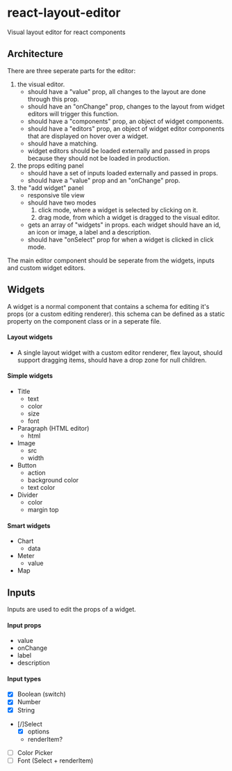 # react-layout-editor
Visual layout editor for react components


## Architecture
There are three seperate parts for the editor:
1. the visual editor.
    - should have a "value" prop, all changes to the layout are done through this prop.
    - should have an "onChange" prop, changes to the layout from widget editors will trigger this function. 
    - should have a "components" prop, an object of widget components. 
    - should have a "editors" prop, an object of widget editor components that are displayed on hover over a widget.
    - should have a matching.
    - widget editors should be loaded externally and passed in props because they should not be loaded in production.
2. the props editing panel
    - should have a set of inputs loaded externally and passed in props.
    - should have a "value" prop and an "onChange" prop. 
3. the "add widget" panel
    - responsive tile view
    - should have two modes
        1. click mode, where a widget is selected by clicking on it.
        2. drag mode, from which a widget is dragged to the visual editor.
    - gets an array of "widgets" in props. each widget should have an id, an icon or image, a label and a description.
    - should have "onSelect" prop for when a widget is clicked in click mode.   


The main editor component should be seperate from the widgets, inputs and custom widget editors. 

## Widgets
A widget is a normal component that contains a schema for editing it's props (or a custom editing renderer). this schema can be defined as a static property on the component class or in a seperate file.

#### Layout widgets
* A single layout widget with a custom editor renderer, flex layout, should support dragging items, should have a drop zone for null children.

#### Simple widgets
* Title
    - text
    - color
    - size
    - font
* Paragraph (HTML editor)
    - html
* Image
    - src
    - width
* Button
    - action
    - background color
    - text color
* Divider
    - color
    - margin top

#### Smart widgets
* Chart
    - data
* Meter
    - value
* Map

## Inputs
Inputs are used to edit the props of a widget.
#### Input props
* value
* onChange
* label
* description

#### Input types
* [x] Boolean (switch)
* [x] Number
* [x] String
* [/]Select
    - [x] options
    - renderItem?
* [ ] Color Picker
* [ ] Font (Select + renderItem)

